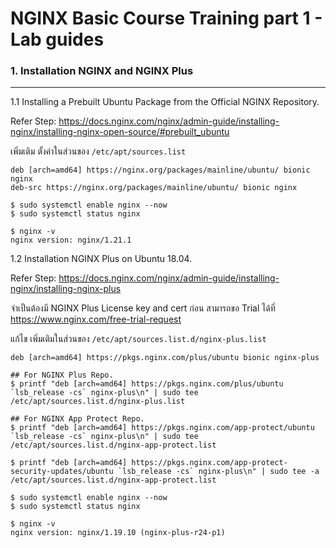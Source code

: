 # NGINX Basic Course Training part  1 - Lab guides

### 1. Installation NGINX and NGINX Plus
---
1.1 Installing a Prebuilt Ubuntu Package from the Official NGINX Repository.

Refer Step: https://docs.nginx.com/nginx/admin-guide/installing-nginx/installing-nginx-open-source/#prebuilt_ubuntu 

เพิ่มเติม ตั้งค่าในส่วนของ  ``/etc/apt/sources.list``
```
deb [arch=amd64] https://nginx.org/packages/mainline/ubuntu/ bionic nginx
deb-src https://nginx.org/packages/mainline/ubuntu/ bionic nginx
```

```
$ sudo systemctl enable nginx --now
$ sudo systemctl status nginx

$ nginx -v
nginx version: nginx/1.21.1
```

1.2 Installation NGINX Plus on Ubuntu 18.04.

Refer Step: https://docs.nginx.com/nginx/admin-guide/installing-nginx/installing-nginx-plus

จำเป็นต้องมี NGINX Plus License key and cert ก่อน สามารถขอ Trial ได้ที่ https://www.nginx.com/free-trial-request

แก้ไข เพิ่มเติมในส่วนของ  ```/etc/apt/sources.list.d/nginx-plus.list```
```
deb [arch=amd64] https://pkgs.nginx.com/plus/ubuntu bionic nginx-plus
```
```
## For NGINX Plus Repo.
$ printf "deb [arch=amd64] https://pkgs.nginx.com/plus/ubuntu `lsb_release -cs` nginx-plus\n" | sudo tee /etc/apt/sources.list.d/nginx-plus.list

## For NGINX App Protect Repo.
$ printf "deb [arch=amd64] https://pkgs.nginx.com/app-protect/ubuntu `lsb_release -cs` nginx-plus\n" | sudo tee /etc/apt/sources.list.d/nginx-app-protect.list

$ printf "deb [arch=amd64] https://pkgs.nginx.com/app-protect-security-updates/ubuntu `lsb_release -cs` nginx-plus\n" | sudo tee -a /etc/apt/sources.list.d/nginx-app-protect.list
```

```
$ sudo systemctl enable nginx --now
$ sudo systemctl status nginx

$ nginx -v
nginx version: nginx/1.19.10 (nginx-plus-r24-p1)

```
